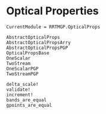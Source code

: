 # Optical Properties

```@meta
CurrentModule = RRTMGP.OpticalProps
```

```@docs
AbstractOpticalProps
AbstractOpticalPropsArry
AbstractOpticalPropsPGP
OpticalPropsBase
OneScalar
TwoStream
OneScalarPGP
TwoStreamPGP
```

```@docs
delta_scale!
validate!
increment!
bands_are_equal
gpoints_are_equal
```

